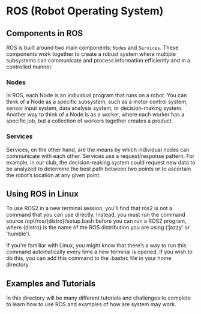 # ROS (Robot Operating System)
## Components in ROS
ROS is built around two main components: `Nodes` and `Services`. These components work together to create a robust system where multiple subsystems can communicate and process information efficiently and in a controlled manner.

### Nodes
In ROS, each Node is an individual program that runs on a robot. You can think of a Node as a specific subsystem, such as a motor control system, sensor input system, data analysis system, or decision-making system. Another way to think of a Node is as a worker, where each worker has a specific job, but a collection of workers together creates a product.

### Services
Services, on the other hand, are the means by which individual nodes can communicate with each other. Services use a request/response pattern. For example, in our club, the decision-making system could request new data to be analyzed to determine the best path between two points or to ascertain the robot’s location at any given point.

## Using ROS in Linux
To use ROS2 in a new terminal session, you’ll find that ros2 is not a command that you can use directly. Instead, you must run the command source /opt/ros/{distro}/setup.bash before you can run a ROS2 program, where {distro} is the name of the ROS distribution you are using (‘jazzy’ or ‘humble’).

If you’re familiar with Linux, you might know that there’s a way to run this command automatically every time a new terminal is opened. If you wish to do this, you can add this command to the .bashrc file in your home directory.

## Examples and Tutorials
In this directory will be many different tutorials and challenges to complete to learn how to use ROS and examples of how are system may work.